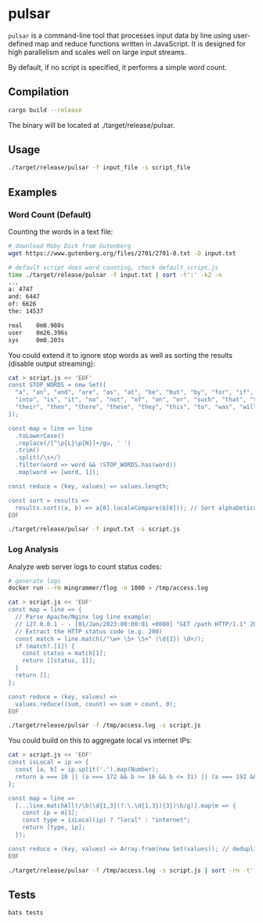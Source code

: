 # pulsar

`pulsar` is a command-line tool that processes input data by line using user-defined map and reduce functions written in JavaScript. It is designed for high parallelism and scales well on large input streams.

By default, if no script is specified, it performs a simple word count.

## Compilation

```bash
cargo build --release
```

The binary will be located at ./target/release/pulsar.

## Usage

```bash
./target/release/pulsar -f input_file -s script_file
```

## Examples

### Word Count (Default)
Counting the words in a text file:

```bash
# download Moby Dick from Gutenberg
wget https://www.gutenberg.org/files/2701/2701-0.txt -O input.txt

# default script does word counting, check default_script.js
time ./target/release/pulsar -f input.txt | sort -t':' -k2 -n
...
a: 4747
and: 6447
of: 6626
the: 14537

real	0m0.980s
user	0m26.396s
sys	    0m0.203s
```

You could extend it to ignore stop words as well as sorting the results (disable output streaming):

```bash
cat > script.js << 'EOF'
const STOP_WORDS = new Set([
  "a", "an", "and", "are", "as", "at", "be", "but", "by", "for", "if", "in",
  "into", "is", "it", "no", "not", "of", "on", "or", "such", "that", "the",
  "their", "then", "there", "these", "they", "this", "to", "was", "will", "with"
]);

const map = line => line
  .toLowerCase()
  .replace(/[^\p{L}\p{N}]+/gu, ' ')
  .trim()
  .split(/\s+/)
  .filter(word => word && !STOP_WORDS.has(word))
  .map(word => [word, 1]);

const reduce = (key, values) => values.length;

const sort = results =>
  results.sort((a, b) => a[0].localeCompare(b[0])); // Sort alphabetically
EOF

./target/release/pulsar -f input.txt -s script.js
```

### Log Analysis
Analyze web server logs to count status codes:

```bash
# generate logs
docker run --rm mingrammer/flog -n 1000 > /tmp/access.log

cat > script.js << 'EOF'
const map = line => {
  // Parse Apache/Nginx log line example:
  // 127.0.0.1 - - [01/Jan/2023:00:00:01 +0000] "GET /path HTTP/1.1" 200 1234
  // Extract the HTTP status code (e.g. 200)
  const match = line.match(/"\w+ \S+ \S+" (\d{3}) \d+/);
  if (match?.[1]) {
    const status = match[1];
    return [[status, 1]];
  }
  return [];
};

const reduce = (key, values) =>
  values.reduce((sum, count) => sum + count, 0);
EOF

./target/release/pulsar -f /tmp/access.log -s script.js
```

You could build on this to aggregate local vs internet IPs:

```bash
cat > script.js << 'EOF'
const isLocal = ip => {
  const [a, b] = ip.split('.').map(Number);
  return a === 10 || (a === 172 && b >= 16 && b <= 31) || (a === 192 && b === 168) || a === 127;
};

const map = line =>
  [...line.matchAll(/\b(\d{1,3}(?:\.\d{1,3}){3})\b/g)].map(m => {
    const ip = m[1];
    const type = isLocal(ip) ? "local" : "internet";
    return [type, ip];
  });

const reduce = (key, values) => Array.from(new Set(values)); // deduplicate IPs
EOF

./target/release/pulsar -f /tmp/access.log -s script.js | sort -rn -t':' -k2
```

## Tests

```bash
bats tests
```